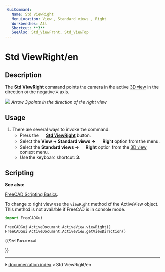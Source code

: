 ```yaml
---
 GuiCommand:
   Name: Std ViewRight
   MenuLocation: View , Standard views , Right
   Workbenches: All
   Shortcut: **3**
   SeeAlso: Std_ViewFront, Std_ViewTop
---
```


# Std ViewRight/en

## Description

The **Std ViewRight** command points the camera in the active [3D view](3D_view.md) in the direction of the negative X axis.

![](images/FreeCAD_views_front.svg ) 
*Arrow 3 points in the direction of the right view*

## Usage

1.  There are several ways to invoke the command:
    -   Press the **<img src="images/Std_ViewRight.svg" width=16px> [Std ViewRight](Std_ViewRight.md)** button.
    -   Select the **View → Standard views → <img src="images/Std_ViewRight.svg" width=16px> Right** option from the menu.
    -   Select the **Standard views → <img src="images/Std_ViewRight.svg" width=16px> Right** option from the [3D view](3D_view.md) context menu.
    -   Use the keyboard shortcut: **3**.

## Scripting


**See also:**

[FreeCAD Scripting Basics](FreeCAD_Scripting_Basics.md).

To change to right view use the `viewRight` method of the ActiveView object. This method is not available if FreeCAD is in console mode.


```python
import FreeCADGui

FreeCADGui.ActiveDocument.ActiveView.viewRight()
FreeCADGui.ActiveDocument.ActiveView.getViewDirection()
```





{{Std Base navi

}}



---
⏵ [documentation index](../README.md) > Std ViewRight/en
